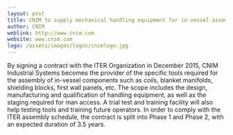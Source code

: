 ```yaml
---
layout: post
title: CNIM to supply mechanical handling equipment for in-vessel assembly
author: CNIM
weblink: http://www.cnim.com
website: www.cnim.com
logo: /assets/images/logos/cnimlogo.jpg
---
```


By signing a contract with the ITER Organization in December 2015, CNIM Industrial Systems becomes the provider of the specific tools required for the assembly of in-vessel components such as coils, blanket manifolds, shielding blocks, first wall panels, etc. The scope includes the design, manufacturing and qualification of handling equipment, as well as the staging required for man access. A trial test and training facility will also help testing tools and training future operators. In order to comply with the ITER assembly schedule, the contract is split into Phase 1 and Phase 2, with an expected duration of 3.5 years.

